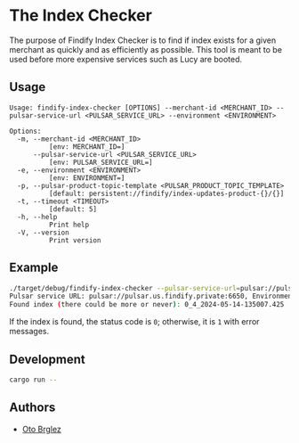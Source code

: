 # The Index Checker

The purpose of Findify Index Checker is to find if index exists for a given merchant as quickly and as efficiently as
possible. This tool is meant to be used before more expensive services such as Lucy are booted.

## Usage

```
Usage: findify-index-checker [OPTIONS] --merchant-id <MERCHANT_ID> --pulsar-service-url <PULSAR_SERVICE_URL> --environment <ENVIRONMENT>

Options:
  -m, --merchant-id <MERCHANT_ID>
          [env: MERCHANT_ID=]
      --pulsar-service-url <PULSAR_SERVICE_URL>
          [env: PULSAR_SERVICE_URL=]
  -e, --environment <ENVIRONMENT>
          [env: ENVIRONMENT=]
  -p, --pulsar-product-topic-template <PULSAR_PRODUCT_TOPIC_TEMPLATE>
          [default: persistent://findify/index-updates-product-{}/{}]
  -t, --timeout <TIMEOUT>
          [default: 5]
  -h, --help
          Print help
  -V, --version
          Print version
```

## Example

```bash
./target/debug/findify-index-checker --pulsar-service-url=pulsar://pulsar.us.findify.private:6650 -e prod -m 9795 -t 3
Pulsar service URL: pulsar://pulsar.us.findify.private:6650, Environment: prod, Topic: persistent://findify/index-updates-product-prod/9795, Timeout: 3s
Found index (there could be more or never): 0_4_2024-05-14-135007.425
```

If the index is found, the status code is `0`; otherwise, it is `1` with error messages.

## Development

```bash
cargo run --
```

## Authors

- [Oto Brglez](https://github.com/otobrglez)
